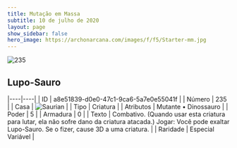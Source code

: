 ```yaml
---
title: Mutação em Massa
subtitle: 10 de julho de 2020
layout: page
show_sidebar: false
hero_image: https://archonarcana.com/images/f/f5/Starter-mm.jpg
---
```


![235](https://cdn.keyforgegame.com/media/card_front/pt/479_235_QQQFCP5J9VGR_pt.png)

## Lupo-Sauro

|----|----|
| ID | a8e51839-d0e0-47c1-9ca6-5a7e0e55041f |
| Número | 235 |
| Casa | ![Saurian](https://archonarcana.com/images/thumb/9/9e/Saurian_P.png/22px-Saurian_P.png "Sauro") |
| Tipo | Criatura |
| Atributos | Mutante • Dinossauro |
| Poder | 5 |
| Armadura | 0 |
| Texto | Combativo. (Quando usar esta criatura para lutar, ela não sofre dano da criatura atacada.) Jogar: Você pode exaltar Lupo-Sauro. Se o fizer, cause 3D a uma criatura. |
| Raridade | Especial Variável |
